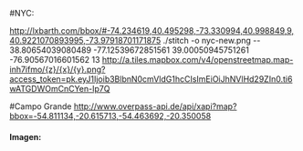 
#NYC:

http://lxbarth.com/bbox/#-74.234619,40.495298,-73.330994,40.998849,9,40.9221070893995,-73.97918701171875
./stitch -o nyc-new.png -- 38.80654039080489 -77.12539672851561 39.00050945751261 -76.90567016601562 13 http://a.tiles.mapbox.com/v4/openstreetmap.map-inh7ifmo/{z}/{x}/{y}.png?access_token=pk.eyJ1Ijoib3BlbnN0cmVldG1hcCIsImEiOiJhNVlHd29ZIn0.ti6wATGDWOmCnCYen-Ip7Q


#Campo Grande
http://www.overpass-api.de/api/xapi?map?bbox=-54.811134,-20.615713,-54.463692,-20.350058
#### Imagen: